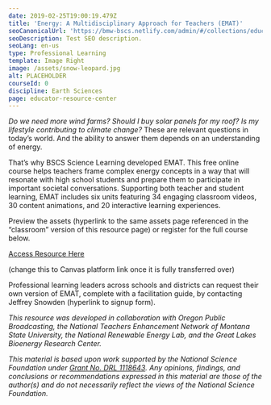 ```yaml
---
date: 2019-02-25T19:00:19.479Z
title: 'Energy: A Multidisciplinary Approach for Teachers (EMAT)'
seoCanonicalUrl: 'https://bmw-bscs.netlify.com/admin/#/collections/educator-resource-center/emat'
seoDescription: Test SEO description.
seoLang: en-us
type: Professional Learning
template: Image Right
image: /assets/snow-leopard.jpg
alt: PLACEHOLDER
courseId: 0
discipline: Earth Sciences
page: educator-resource-center
---
```

_Do we need more wind farms? Should I buy solar panels for my roof? Is my lifestyle contributing to climate change?_ These are relevant questions in today’s world. And the ability to answer them depends on an understanding of energy.

That’s why BSCS Science Learning developed EMAT. This free online course helps teachers frame complex energy concepts in a way that will resonate with high school students and prepare them to participate in important societal conversations. Supporting both teacher and student learning, EMAT includes six units featuring 34 engaging classroom videos, 30 content animations, and 20 interactive learning experiences. 

Preview the assets (hyperlink to the same assets page referenced in the “classroom” version of this resource page) or register for the full course below. 

<a class="btn btn-outline-secondary" href="http://ematdev.bscs.org//" target="_blank" rel="noopener noreferrer">Access Resource Here</a>

(change this to Canvas platform link once it is fully transferred over)

Professional learning leaders across schools and districts can request their own version of EMAT, complete with a facilitation guide, by contacting Jeffrey Snowden (hyperlink to signup form).

_This resource was developed in collaboration with Oregon Public Broadcasting, the National Teachers Enhancement Network of Montana State University, the National Renewable Energy Lab, and the Great Lakes Bioenergy Research Center._ 

_This material is based upon work supported by the National Science Foundation under_ [_Grant No. DRL 1118643_](https://www.nsf.gov/awardsearch/showAward?AWD_ID=1118643)_. Any opinions, findings, and conclusions or recommendations expressed in this material are those of the author(s) and do not necessarily reflect the views of the National Science Foundation._
